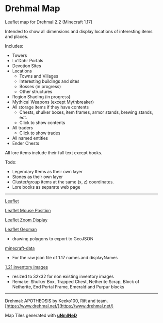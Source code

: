 # Drehmal Map
Leaflet map for Drehmal 2.2 (Minecraft 1.17)

Intended to show all dimensions and display locations of interesting items and places.

Includes:
- Towers
- Lo'Dahr Portals
- Devotion Sites
- Locations
    - Towns and Villages
    - Interesting buildings and sites
    - Bosses (in progress)
    - Other structures
- Region Shading (in progress)
- Mythical Weapons (except Mythbreaker)
- All storage items if they have contents
    - Chests, shulker boxes, item frames, armor stands, brewing stands, ect.
    - Click to show contents
- All traders
    - Click to show trades
- All named entities
- Ender Chests

All lore items include their full text except books.

Todo:
- Legendary Items as their own layer
- Stones as their own layer
- Cluster/group items at the same (x, z) coordinates.
- Lore books as separate web page

---
[Leaflet](https://leafletjs.com/)

[Leaflet Mouse Position](https://github.com/ardhi/Leaflet.MousePosition)

[Leaflet Zoom Display](https://github.com/azavea/Leaflet.zoomdisplay)

[Leaflet Geoman](https://geoman.io/docs)
- drawing polygons to export to GeoJSON

[minecraft-data](https://github.com/PrismarineJS/minecraft-data)
- For the raw json file of 1.17 names and displayNames

[1.21 inventory images](https://www.okamisquadron.com/downloads/1-21-images)
- resized to 32x32 for non existing inventory images
- Remake: Shulker Box, Trapped Chest, Netherite Scrap, Block of Netherite, End Portal Frame, Emerald and Purpur blocks
---
Drehmal: APOTHEOSIS by Keeko100, Rift and team. [https://www.drehmal.net/](https://www.drehmal.net/)

Map Tiles generated with **[uNmINeD](https://unmined.net/)**
